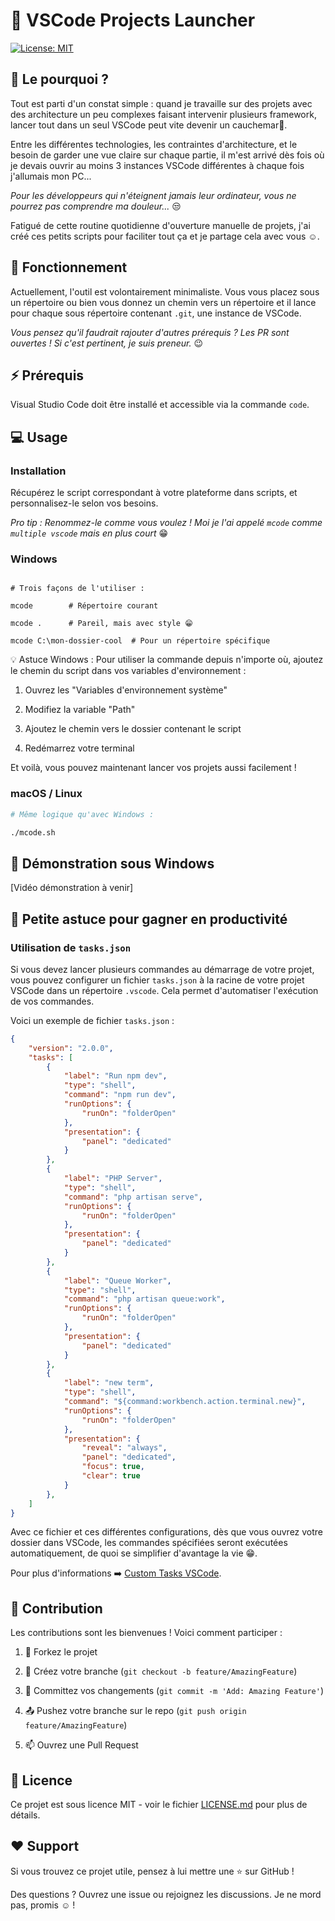 # 🤖 VSCode Projects Launcher

[![License: MIT](https://img.shields.io/badge/License-MIT-yellow.svg)](https://opensource.org/licenses/MIT)

## 🎯 Le pourquoi ?

Tout est parti d'un constat simple : quand je travaille sur des projets avec des architecture un peu complexes faisant intervenir plusieurs framework, lancer tout dans un seul VSCode peut vite devenir un cauchemar😬. 

Entre les différentes technologies, les contraintes d'architecture, et le besoin de garder une vue claire sur chaque partie, il m'est arrivé dès fois où je devais ouvrir au moins 3 instances VSCode différentes à chaque fois j'allumais mon PC...

*Pour les développeurs qui n'éteignent jamais leur ordinateur, vous ne pourrez pas comprendre ma douleur...* 😒

Fatigué de cette routine quotidienne d'ouverture manuelle de projets, j'ai créé ces petits scripts pour faciliter tout ça et je partage cela avec vous ☺️.

## 📖 Fonctionnement

Actuellement, l'outil est volontairement minimaliste. Vous vous placez sous un répertoire ou bien vous donnez un chemin vers un répertoire et il lance pour chaque sous répertoire contenant `.git`, une instance de VSCode.

*Vous pensez qu'il faudrait rajouter d'autres prérequis ? Les PR sont ouvertes ! Si c'est pertinent, je suis preneur.* 😉

## ⚡ Prérequis

Visual Studio Code doit être installé et accessible via la commande `code`.

## 💻 Usage

### Installation

Récupérez le script correspondant à votre plateforme dans scripts, et personnalisez-le selon vos besoins.

*Pro tip : Renommez-le comme vous voulez ! Moi je l'ai appelé `mcode` comme `multiple vscode` mais en plus court* 😁

### Windows

```batch

# Trois façons de l'utiliser :

mcode        # Répertoire courant

mcode .      # Pareil, mais avec style 😁

mcode C:\mon-dossier-cool  # Pour un répertoire spécifique

```

💡 Astuce Windows : Pour utiliser la commande depuis n'importe où, ajoutez le chemin du script dans vos variables d'environnement :

1. Ouvrez les "Variables d'environnement système"

2. Modifiez la variable "Path"

3. Ajoutez le chemin vers le dossier contenant le script

4. Redémarrez votre terminal

Et voilà, vous pouvez maintenant lancer vos projets aussi facilement !

### macOS / Linux

```bash
# Même logique qu'avec Windows :

./mcode.sh

````

## 🎥 Démonstration sous Windows

[Vidéo démonstration à venir]

## 🚀 Petite astuce pour gagner en productivité

### Utilisation de `tasks.json`

Si vous devez lancer plusieurs commandes au démarrage de votre projet, vous pouvez configurer un fichier `tasks.json` à la racine de votre projet VSCode dans un répertoire `.vscode`. 
Cela permet d'automatiser l'exécution de vos commandes.

Voici un exemple de fichier `tasks.json` :

```json
{
    "version": "2.0.0",
    "tasks": [
        {
            "label": "Run npm dev",
            "type": "shell",
            "command": "npm run dev",
            "runOptions": {
                "runOn": "folderOpen"
            },
            "presentation": {
                "panel": "dedicated"
            }
        },
        {
            "label": "PHP Server",
            "type": "shell",
            "command": "php artisan serve",
            "runOptions": {
                "runOn": "folderOpen"
            },
            "presentation": {
                "panel": "dedicated"
            }
        },
        {
            "label": "Queue Worker",
            "type": "shell",
            "command": "php artisan queue:work",
            "runOptions": {
                "runOn": "folderOpen"
            },
            "presentation": {
                "panel": "dedicated"
            }
        },
        {
            "label": "new term",
            "type": "shell",
            "command": "${command:workbench.action.terminal.new}",
            "runOptions": {
                "runOn": "folderOpen"
            },
            "presentation": {
                "reveal": "always",
                "panel": "dedicated",
                "focus": true,
                "clear": true
            }
        },
    ]
}
```
Avec ce fichier et ces différentes configurations, dès que vous ouvrez votre dossier dans VSCode, les commandes spécifiées seront exécutées automatiquement, de quoi se simplifier d'avantage la vie 😁. 

Pour plus d'informations ➡️ [Custom Tasks VSCode](https://code.visualstudio.com/docs/editor/tasks#_custom-tasks).

## 🤝 Contribution

Les contributions sont les bienvenues ! Voici comment participer :

1. 🍴 Forkez le projet

2. 🔧 Créez votre branche (`git checkout -b feature/AmazingFeature`)

3. 💾 Committez vos changements (`git commit -m 'Add: Amazing Feature'`)

4. 📤 Pushez votre branche sur le repo (`git push origin feature/AmazingFeature`)

5. 📫 Ouvrez une Pull Request

## 📜 Licence

Ce projet est sous licence MIT - voir le fichier [LICENSE.md](LICENSE.md) pour plus de détails.

## ❤️ Support

Si vous trouvez ce projet utile, pensez à lui mettre une ⭐️ sur GitHub ! 

Des questions ? Ouvrez une issue ou rejoignez les discussions. Je ne mord pas, promis ☺️ ! 
